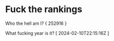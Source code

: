 # Fuck the rankings

Who the hell am I?
{ 252916 }

What fucking year is it?
[ 2024-02-10T22:15:16Z ]
